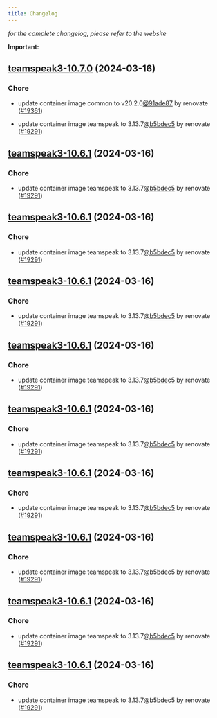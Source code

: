 ```yaml
---
title: Changelog
---
```



*for the complete changelog, please refer to the website*

**Important:**


## [teamspeak3-10.7.0](https://github.com/truecharts/charts/compare/teamspeak3-10.6.0...teamspeak3-10.7.0) (2024-03-16)

### Chore



- update container image common to v20.2.0[@91ade87](https://github.com/91ade87) by renovate ([#19361](https://github.com/truecharts/charts/issues/19361))

- update container image teamspeak to 3.13.7[@b5bdec5](https://github.com/b5bdec5) by renovate ([#19291](https://github.com/truecharts/charts/issues/19291))


## [teamspeak3-10.6.1](https://github.com/truecharts/charts/compare/teamspeak3-10.6.0...teamspeak3-10.6.1) (2024-03-16)

### Chore



- update container image teamspeak to 3.13.7[@b5bdec5](https://github.com/b5bdec5) by renovate ([#19291](https://github.com/truecharts/charts/issues/19291))


## [teamspeak3-10.6.1](https://github.com/truecharts/charts/compare/teamspeak3-10.6.0...teamspeak3-10.6.1) (2024-03-16)

### Chore



- update container image teamspeak to 3.13.7[@b5bdec5](https://github.com/b5bdec5) by renovate ([#19291](https://github.com/truecharts/charts/issues/19291))


## [teamspeak3-10.6.1](https://github.com/truecharts/charts/compare/teamspeak3-10.6.0...teamspeak3-10.6.1) (2024-03-16)

### Chore



- update container image teamspeak to 3.13.7[@b5bdec5](https://github.com/b5bdec5) by renovate ([#19291](https://github.com/truecharts/charts/issues/19291))


## [teamspeak3-10.6.1](https://github.com/truecharts/charts/compare/teamspeak3-10.6.0...teamspeak3-10.6.1) (2024-03-16)

### Chore



- update container image teamspeak to 3.13.7[@b5bdec5](https://github.com/b5bdec5) by renovate ([#19291](https://github.com/truecharts/charts/issues/19291))


## [teamspeak3-10.6.1](https://github.com/truecharts/charts/compare/teamspeak3-10.6.0...teamspeak3-10.6.1) (2024-03-16)

### Chore



- update container image teamspeak to 3.13.7[@b5bdec5](https://github.com/b5bdec5) by renovate ([#19291](https://github.com/truecharts/charts/issues/19291))


## [teamspeak3-10.6.1](https://github.com/truecharts/charts/compare/teamspeak3-10.6.0...teamspeak3-10.6.1) (2024-03-16)

### Chore



- update container image teamspeak to 3.13.7[@b5bdec5](https://github.com/b5bdec5) by renovate ([#19291](https://github.com/truecharts/charts/issues/19291))


## [teamspeak3-10.6.1](https://github.com/truecharts/charts/compare/teamspeak3-10.6.0...teamspeak3-10.6.1) (2024-03-16)

### Chore



- update container image teamspeak to 3.13.7[@b5bdec5](https://github.com/b5bdec5) by renovate ([#19291](https://github.com/truecharts/charts/issues/19291))


## [teamspeak3-10.6.1](https://github.com/truecharts/charts/compare/teamspeak3-10.6.0...teamspeak3-10.6.1) (2024-03-16)

### Chore



- update container image teamspeak to 3.13.7[@b5bdec5](https://github.com/b5bdec5) by renovate ([#19291](https://github.com/truecharts/charts/issues/19291))


## [teamspeak3-10.6.1](https://github.com/truecharts/charts/compare/teamspeak3-10.6.0...teamspeak3-10.6.1) (2024-03-16)

### Chore



- update container image teamspeak to 3.13.7[@b5bdec5](https://github.com/b5bdec5) by renovate ([#19291](https://github.com/truecharts/charts/issues/19291))